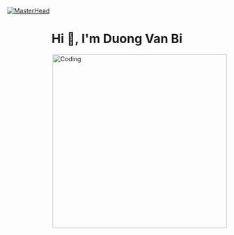 [![MasterHead](https://1.bp.blogspot.com/-7A4WynwLsMw/XbBpCXG8fHI/AAAAAAAAMt4/uOa1bpLskYgrwGbllhSu2SDj_Mig8SXJQCLcBGAsYHQ/s1600/2000_600px.gif)](https://rishavchanda.io)
<h1 align="center">Hi 👋, I'm Duong Van Bi</h1>
<img align="right" alt="Coding" width="400" src="https://cdn.dribbble.com/users/1162077/screenshots/3848914/programmer.gif">








